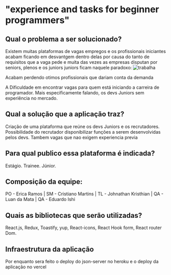
# "experience and tasks for beginner programmers" #
 
## Qual o problema a ser solucionado? ##
Existem muitas plataformas de vagas empregos e os profissionais iniciantes acabam ficando em desvantgem dentro delas por causa do tanto de requisitos que a vaga pede e muita das vezes as empresas disputan por seniors, plenos e os juniors juniors ficam naquele paradoxo:
![trabalha](https://user-images.githubusercontent.com/97741894/177298177-760de881-dc80-40b2-8a0d-ac06ae5733df.jpg)

Acabam perdendo otimos profissionais que dariam conta da demanda 

A Dificuldade em encontrar vagas para quem está iniciando a carreira de programador.
Mais especificamente falando, os devs Juniors sem experiência no mercado.

## Qual a solução que a aplicação traz? ##
Criação de uma plataforma que reúne os devs Juniors e os recrutadores. Possibilidade do recrutador disponibilizar funções a serem desenvolvidas pelos devs. Tambem vagas que nao exigem experiencia previa 

## Para qual publico essa plataforma é indicada? ##
 Estágio.
 Trainee.
 Júnior.
 
## Composição da equipe: ##
 PO - Erica Ramos |
 SM - Cristiano Martins |
 TL - Johnathan Kristhian |
 QA - Luan da Mata |
 QA - Eduardo Ishi 
 

## Quais as bibliotecas que serão utilizadas? ##
React.js, Redux, Toastify, yup, React-icons, React Hook form, React router Dom.

## Infraestrutura da aplicação ##
Por enquanto sera feito o deploy do json-server no heroku e o deploy da aplicação no vercel 
